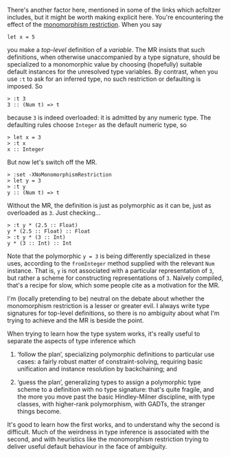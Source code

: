 There's another factor here, mentioned in some of the links which acfoltzer includes, but it might be worth making explicit here. You're encountering the effect of the [monomorphism restriction][1]. When you say

    let x = 5

you make a *top-level* definition of a *variable*. The MR insists that such definitions, when otherwise unaccompanied by a type signature, should be specialized to a monomorphic value by choosing (hopefully) suitable default instances for the unresolved type variables. By contrast, when you use `:t` to ask for an inferred type, no such restriction or defaulting is imposed. So

    > :t 3
    3 :: (Num t) => t

because `3` is indeed overloaded: it is admitted by any numeric type. The defaulting rules choose `Integer` as the default numeric type, so

    > let x = 3
    > :t x
    x :: Integer

But now let's switch off the MR.

    > :set -XNoMonomorphismRestriction
    > let y = 3
    > :t y
    y :: (Num t) => t

Without the MR, the definition is just as polymorphic as it can be, just as overloaded as `3`. Just checking...

    > :t y * (2.5 :: Float)
    y * (2.5 :: Float) :: Float
    > :t y * (3 :: Int)
    y * (3 :: Int) :: Int

Note that the polymorphic `y = 3` is being differently specialized in these uses, according to the `fromInteger` method supplied with the relevant `Num` instance. That is, `y` is not associated with a particular representation of `3`, but rather a scheme for constructing representations of `3`. Naïvely compiled, that's a recipe for slow, which some people cite as a motivation for the MR.

I'm (locally pretending to be) neutral on the debate about whether the monomorphism restriction is a lesser or greater evil. I always write type signatures for top-level definitions, so there is no ambiguity about what I'm trying to achieve and the MR is beside the point.

When trying to learn how the type system works, it's really useful to separate the aspects of type inference which

 1. &lsquo;follow the plan&rsquo;, specializing polymorphic definitions to particular use cases: a fairly robust matter of constraint-solving, requiring basic unification and instance resolution by backchaining; and

 2. &lsquo;guess the plan&rsquo;, generalizing types to assign a polymorphic type scheme to a definition with no type signature: that's quite fragile, and the more you move past the basic Hindley-Milner discipline, with type classes, with higher-rank polymorphism, with GADTs, the stranger things become.

It's good to learn how the first works, and to understand why the second is difficult. Much of the weirdness in type inference is associated with the second, and with heuristics like the monomorphism restriction trying to deliver useful default behaviour in the face of ambiguity.

  [1]: http://www.haskell.org/haskellwiki/Monomorphism_restriction
